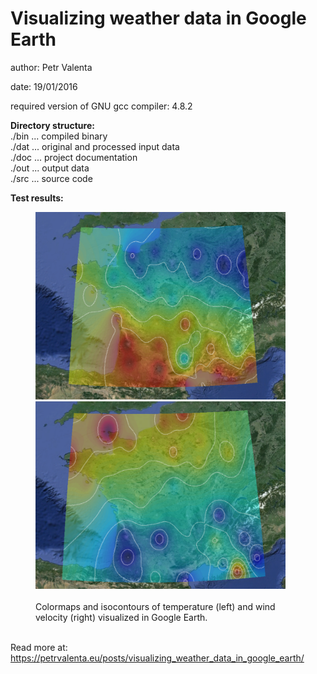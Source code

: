 # Visualizing weather data in Google Earth

author: Petr Valenta

date: 19/01/2016

required version of GNU gcc compiler: 4.8.2

**Directory structure:**  
./bin ... compiled binary  
./dat ... original and processed input data  
./doc ... project documentation  
./out ... output data  
./src ... source code  

**Test results:** 
<div>
<span>
<figure>
  <img src="https://github.com/valenpe7/scientific_visualization/blob/master/doc/img/temperature.png" width="400" height="300">
  <img src="https://github.com/valenpe7/scientific_visualization/blob/master/doc/img/wind.png" width="400" height="300">
  <figcaption>
  <br> Colormaps and isocontours of temperature (left) and wind velocity (right) visualized in Google Earth.
  </figcaption>
</figure>
</div>
</span>

<br> Read more at: https://petrvalenta.eu/posts/visualizing_weather_data_in_google_earth/
